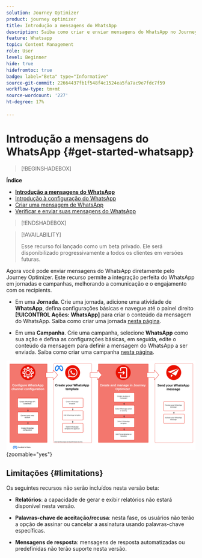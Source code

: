 ```yaml
---
solution: Journey Optimizer
product: journey optimizer
title: Introdução a mensagens do WhatsApp
description: Saiba como criar e enviar mensagens do WhatsApp no Journey Optimizer
feature: Whatsapp
topic: Content Management
role: User
level: Beginner
hide: true
hidefromtoc: true
badge: label="Beta" type="Informative"
source-git-commit: 22664437fb1f548f4c1524ea5fa7ac9e7fdc7f59
workflow-type: tm+mt
source-wordcount: '227'
ht-degree: 17%

---
```


# Introdução a mensagens do WhatsApp {#get-started-whatsapp}

>[!BEGINSHADEBOX]

**Índice**

* **[Introdução a mensagens do WhatsApp](get-started-whatsapp.md)**
* [Introdução à configuração do WhatsApp](whatsapp-configuration.md)
* [Criar uma mensagem de WhatsApp](create-whatsapp.md)
* [Verificar e enviar suas mensagens do WhatsApp](send-whatsapp.md)

>[!ENDSHADEBOX]

>[!AVAILABILITY]
>
>Esse recurso foi lançado como um beta privado. Ele será disponibilizado progressivamente a todos os clientes em versões futuras.

Agora você pode enviar mensagens do WhatsApp diretamente pelo Journey Optimizer. Este recurso permite a integração perfeita do WhatsApp em jornadas e campanhas, melhorando a comunicação e o engajamento com os recipients.

* Em uma **Jornada**. Crie uma jornada, adicione uma atividade de **WhatsApp**, defina configurações básicas e navegue até o painel direito **[!UICONTROL Ações: WhatsApp]** para criar o conteúdo da mensagem do WhatsApp. Saiba como criar uma jornada [nesta página](../building-journeys/journey-gs.md).

* Em uma **Campanha**. Crie uma campanha, selecione **WhatsApp** como sua ação e defina as configurações básicas, em seguida, edite o conteúdo da mensagem para definir a mensagem do WhatsApp a ser enviada. Saiba como criar uma campanha [nesta página](../campaigns/create-campaign.md#configure).

![](assets/do-not-localize/whatsapp-beta.png){zoomable="yes"}

## Limitações {#limitations}

Os seguintes recursos não serão incluídos nesta versão beta:

* **Relatórios**: a capacidade de gerar e exibir relatórios não estará disponível nesta versão.

* **Palavras-chave de aceitação/recusa**: nesta fase, os usuários não terão a opção de assinar ou cancelar a assinatura usando palavras-chave específicas.

* **Mensagens de resposta**: mensagens de resposta automatizadas ou predefinidas não terão suporte nesta versão.
